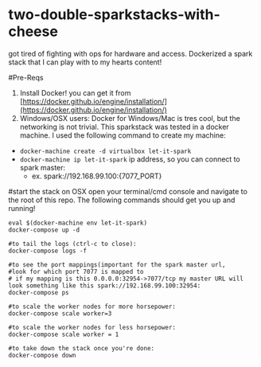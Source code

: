 # two-double-sparkstacks-with-cheese
got tired of fighting with ops for hardware and access.  Dockerized a spark stack that I can play with to my hearts content!

#Pre-Reqs
1. Install Docker! you can get it from [https://docker.github.io/engine/installation/](https://docker.github.io/engine/installation/)
2. Windows/OSX users: Docker for Windows/Mac is tres cool, but the networking is not trivial. This sparkstack was tested in a docker machine. I used the following command to create my machine: 
 * `docker-machine create -d virtualbox let-it-spark`
 * `docker-machine ip let-it-spark` ip address, so you can connect to spark master:
   * ex. spark://192.168.99.100:{7077_PORT}
 
#start the stack on OSX
 open your terminal/cmd console and navigate to the root of this repo. The following commands should get you up and running!
 ```
 eval $(docker-machine env let-it-spark)
 docker-compose up -d
 
 #to tail the logs (ctrl-c to close):
 docker-compose logs -f
 
 #to see the port mappings(important for the spark master url, 
 #look for which port 7077 is mapped to
 # if my mapping is this 0.0.0.0:32954->7077/tcp my master URL will look something like this spark://192.168.99.100:32954:
 docker-compose ps
 
 #to scale the worker nodes for more horsepower:
 docker-compose scale worker=3
 
 #to scale the worker nodes for less horsepower: 
 docker-compose scale worker = 1
 
 #to take down the stack once you're done:
 docker-compose down
 ```
 
 
